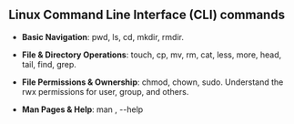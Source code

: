 ## Linux Command Line Interface (CLI) commands 

* **Basic Navigation**: pwd, ls, cd, mkdir, rmdir.

* **File & Directory Operations**: touch, cp, mv, rm, cat, less, more, head, tail, find, grep.

* **File Permissions & Ownership**: chmod, chown, sudo. Understand the rwx permissions for user, group, and others.

 * **Man Pages & Help**: man <command>, <command> --help
